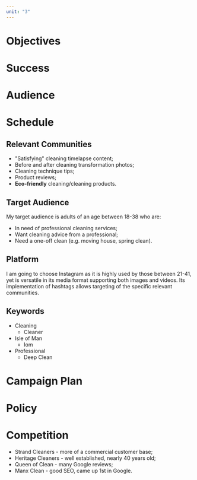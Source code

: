 ```yaml
---
unit: "3"
---
```

# Objectives 
# Success
# Audience
# Schedule
## Relevant Communities
- "Satisfying" cleaning timelapse content;
- Before and after cleaning transformation photos;
- Cleaning technique tips;
- Product reviews;
- **Eco-friendly** cleaning/cleaning products.
## Target Audience
My target audience is adults of an age between 18-38 who are:
- In need of professional cleaning services;
- Want cleaning advice from a professional;
- Need a one-off clean (e.g. moving house, spring clean).
## Platform
I am going to choose Instagram as it is highly used by those between 21-41, yet is versatile in its media format supporting both images and videos. Its implementation of hashtags allows targeting of the specific relevant communities.
## Keywords
- Cleaning
	- Cleaner
- Isle of Man
	- Iom
- Professional
	- Deep Clean
# Campaign Plan
# Policy

# Competition
- Strand Cleaners - more of a commercial customer base;
- Heritage Cleaners - well established, nearly 40 years old;
- Queen of Clean - many Google reviews;
- Manx Clean - good SEO, came up 1st in Google.